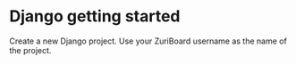 # Django getting started
Create a new Django project. Use your ZuriBoard username as the name of the project.